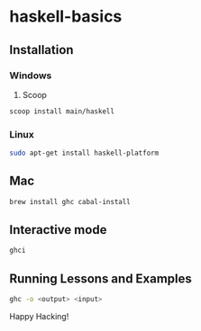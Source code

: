# haskell-basics


## Installation

### Windows

1. Scoop

```bash
scoop install main/haskell
```


### Linux

```bash
sudo apt-get install haskell-platform
```

## Mac

```bash
brew install ghc cabal-install
```

## Interactive mode

```bash
ghci
```


## Running Lessons and Examples

```bash
ghc -o <output> <input>
```


Happy Hacking!